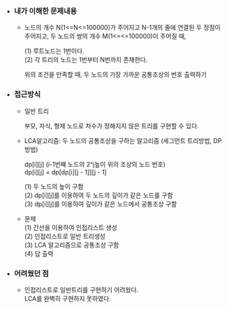 - ### 내가 이해한 문제내용  
  - 노드의 개수 N(1<=N<=100000)가 주어지고 N-1개의 줄에 연결된 두 정점이 주어지고, 두 노드의 쌍의 개수 M(1<=<=100000)이 주어질 때,  
      
    (1) 루트노드는 1번이다.  
    (2) 각 트리의 노드는 1번부터 N번까지 존재한다.  
    
    위의 조건을 만족할 때, 두 노드의 가장 가까운 공통조상의 번호 출력하기  

- ### 접근방식   
  - 일반 트리  
      
    부모, 자식, 형제 노드로 차수가 정해지지 않은 트리를 구현할 수 있다.  
      
  - LCA알고리즘: 두 노드의 공통조상을 구하는 알고리즘 (세그먼트 트리방법, DP방법)  
    
    dp[i][j] (i-1번째 노드의 2^j높이 위의 조상의 노드 번호)  
    dp[i][j] = dp[dp[i][j - 1]][j - 1]  
  
    (1) 두 노드의 높이 구함  
    (2) dp[i][j]를 이용하여 두 노드의 깊이가 같은 노드를 구함  
    (3) dp[i][j]를 이용하여 깊이가 같은 노드에서 공통조상 구함  

  - 문제  
    (1) 간선을 이용하여 인접리스트 생성  
    (2) 인접리스트로 일반 트리생성  
    (3) LCA 알고리즘으로 공통조상 구함  
    (4) 답 출력  
    
- ### 어려웠던 점  
  - 인접리스트로 일반트리를 구현하기 어려웠다.  
    LCA를 완벽히 구현하지 못하였다.  
    
